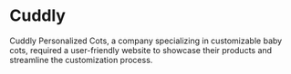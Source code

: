 # Cuddly
Cuddly Personalized Cots, a company specializing in customizable baby cots, required a user-friendly website to showcase their products and streamline the customization process. 

